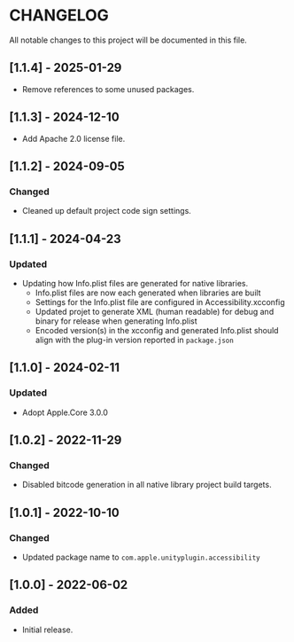 # CHANGELOG
All notable changes to this project will be documented in this file.

## [1.1.4] - 2025-01-29
- Remove references to some unused packages.

## [1.1.3] - 2024-12-10
- Add Apache 2.0 license file.

## [1.1.2] - 2024-09-05
### Changed
- Cleaned up default project code sign settings.

## [1.1.1] - 2024-04-23
### Updated
- Updating how Info.plist files are generated for native libraries.
  - Info.plist files are now each generated when libraries are built
  - Settings for the Info.plist file are configured in Accessibility.xcconfig
  - Updated projet to generate XML (human readable) for debug and binary for release when generating Info.plist
  - Encoded version(s) in the xcconfig and generated Info.plist should align with the plug-in version reported in `package.json`

## [1.1.0] - 2024-02-11
### Updated
- Adopt Apple.Core 3.0.0

## [1.0.2] - 2022-11-29
### Changed
- Disabled bitcode generation in all native library project build targets.

## [1.0.1] - 2022-10-10
### Changed
- Updated package name to `com.apple.unityplugin.accessibility`

## [1.0.0] - 2022-06-02
### Added
- Initial release.
